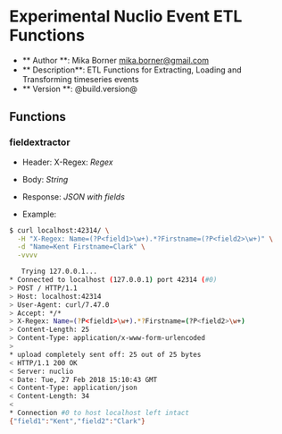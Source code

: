# Experimental Nuclio Event ETL Functions

- ** Author **: Mika Borner <mika.borner@gmail.com>
- ** Description**:    ETL Functions for Extracting, Loading and Transforming timeseries events
- ** Version **:    @build.version@

## Functions

### fieldextractor

- Header: X-Regex: *Regex*
- Body: *String*
- Response: *JSON with fields*

- Example:

```bash
$ curl localhost:42314/ \
  -H "X-Regex: Name=(?P<field1>\w+).*?Firstname=(?P<field2>\w+)" \
  -d "Name=Kent Firstname=Clark" \
  -vvvv

   Trying 127.0.0.1...
* Connected to localhost (127.0.0.1) port 42314 (#0)
> POST / HTTP/1.1
> Host: localhost:42314
> User-Agent: curl/7.47.0
> Accept: */*
> X-Regex: Name=(?P<field1>\w+).*?Firstname=(?P<field2>\w+)
> Content-Length: 25
> Content-Type: application/x-www-form-urlencoded
>
* upload completely sent off: 25 out of 25 bytes
< HTTP/1.1 200 OK
< Server: nuclio
< Date: Tue, 27 Feb 2018 15:10:43 GMT
< Content-Type: application/json
< Content-Length: 34
<
* Connection #0 to host localhost left intact
{"field1":"Kent","field2":"Clark"}
```